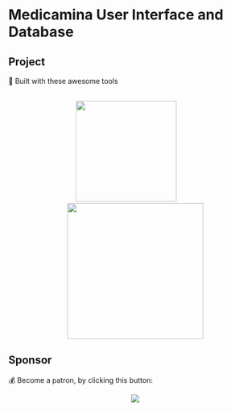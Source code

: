 # Medicamina User Interface and Database

## Project 

🔨 Built with these awesome tools

<br />

<div align="center">
  <a href="https://flutter.dev"><img src="https://raw.githubusercontent.com/medicamina/medicamina/main/assets/github/flutter.png" width="200" /></a>
  &nbsp;&nbsp;&nbsp;&nbsp;&nbsp;&nbsp;&nbsp;&nbsp;
  <a href="https://supabase.com"><img src="https://raw.githubusercontent.com/medicamina/medicamina/main/assets/github/supabase.png" width="270" /></a>
</div>

## Sponsor

💰 Become a patron, by clicking this button:

<div align="center">
  <a href="https://patreon.com/medicamina_github"><img src="https://c5.patreon.com/external/logo/become_a_patron_button.png" /></a>
</div>